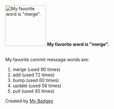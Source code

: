<img src="https://my-badges.github.io/my-badges/favorite-word.png" alt="My favorite word is &quot;merge&quot;." title="My favorite word is &quot;merge&quot;." width="128">
<strong>My favorite word is &quot;merge&quot;.</strong>
<br><br>

My favorite commit message words are:

1. merge (used 90 times)
2. add (used 72 times)
3. bump (used 60 times)
4. update (used 56 times)
5. pull (used 45 times)


Created by <a href="https://github.com/my-badges/my-badges">My Badges</a>